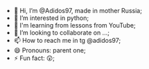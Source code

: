 - 👋 Hi, I’m @Adidos97, made in mother Russia;
- 👀 I’m interested in python;
- 🤌 I'm learning from lessons from YouTube;
- 💞️ I’m looking to collaborate on ...;
- 📫 How to reach me in tg @adidos97;
- 😄 Pronouns: parent one;
- ⚡ Fun fact: 😲;

<!---
Adidos97/Adidos97 is a ✨ special ✨ repository because its `README.md` (this file) appears on your GitHub profile.
You can click the Preview link to take a look at your changes.
--->
